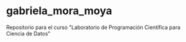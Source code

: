 # gabriela_mora_moya
Repositorio para el curso "Laboratorio de Programación Científica para Ciencia de Datos"
